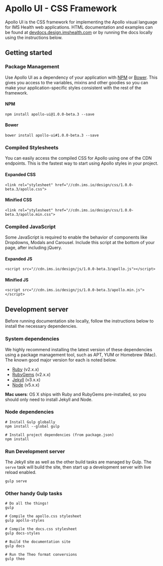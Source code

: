 # Apollo UI - CSS Framework

Apollo UI is the CSS framework for implementing the Apollo visual language for IMS Health web applications.  HTML documentation and examples can be found at [devdocs.design.imshealth.com](http://devdocs.design.imshealth.com) or by running the docs locally using the instructions below.

## Getting started

### Package Management

Use Apollo UI as a dependency of your application with [NPM](http://npmjs.com) or [Bower](http://bower.io).  This gives you access to the variables, mixins and other goodies so you can make your application-specific styles consistent with the rest of the framework.

#### NPM
```
npm install apollo-ui@1.0.0-beta.3 --save
```

#### Bower
```
bower install apollo-ui#1.0.0-beta.3 --save
```


### Compiled Stylesheets

You can easily access the compiled CSS for Apollo using one of the CDN endpoints. This is the fastest way to start using Apollo styles in your project.

#### Expanded CSS
```
<link rel="stylesheet" href="//cdn.ims.io/design/css/1.0.0-beta.3/apollo.css">
```

#### Minified CSS
```
<link rel="stylesheet" href="//cdn.ims.io/design/css/1.0.0-beta.3/apollo.min.css">
```

### Compiled JavaScript

Some JavaScript is required to enable the behavior of components like Dropdowns, Modals and Carousel. Include this script at the bottom of your page, after including jQuery.

#### Expanded JS
```
<script src="//cdn.ims.io/design/js/1.0.0-beta.3/apollo.js"></script>
```

#### Minified JS
```
<script src="//cdn.ims.io/design/js/1.0.0-beta.3/apollo.min.js"></script>
```


## Development server

Before running documentation site locally, follow the instructions below to install the necessary dependencies.

### System dependencies

We highly recommend installing the latest version of these dependencies using a package management tool, such as APT, YUM or Homebrew (Mac).  The known good major version for each is noted below.

- [Ruby](https://www.ruby-lang.org) (v2.x.x)
- [RubyGems](https://rubygems.org/) (v2.x.x)
- [Jekyll](http://jekyllrb.com/) (v3.x.x)
- [Node](https://nodejs.org) (v5.x.x)

**Mac users**: OS X ships with Ruby and RubyGems pre-installed, so you should only need to install Jekyll and Node.

### Node dependencies

```
# Install Gulp globally
npm install --global gulp

# Install project dependencies (from package.json)
npm install
```

### Run Development server

The Jekyll site as well as the other build tasks are managed by Gulp.  The `serve` task will build the site, then start up a development server with live reload enabled.

```
gulp serve
```

### Other handy Gulp tasks

```
# Do all the things!
gulp

# Compile the apollo.css stylesheet
gulp apollo-styles

# Compile the docs.css stylesheet
gulp docs-styles

# Build the documentation site
gulp docs

# Run the Theo format conversions
gulp theo
```


